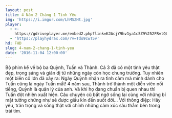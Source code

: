 ```yaml
---
layout: post
title: 4 Năm 2 Chàng 1 Tình Yêu
img: 'https://i.imgur.com/LhMSZHt.jpg'
player:
  - >-
    https://gdriveplayer.me/embed2.php?link=KJAcjY9hv1ya1cSZ9%252FRvtQLfIfo2Th%252F%252FcfFQUnPVfqpLLDn85PrSes2SbDSBI3X8bfq7cSWUieZ%252BDQOtP3JbqR2JjwKFReE97sWWoeooX9gRmkR%252FewsXH%252BR%252BlCaDUR5b%252FtEpuL0LUXVz4%252FZTxPUmL9NgJYWeyHvXM8DRio2CShnkniZCTltrUJdHNbe3azVFbhbGJFzP38w7Gp8VcDJKrh
  - 'https://playhydrax.com/?v=Tdo9cwT5v'
hd: FHD
slug: 4-nam-2-chang-1-tinh-yeu
date: '2016-11-04 12:00:00'
---
```


Bộ phim kể về bộ ba Quỳnh, Tuấn và Thành. Cả 3 đã có một tình yêu thật đẹp, trong sáng và giản dị từ những ngày còn học chung trường. Tuy nhiên một biến cố lớn đã xảy ra: Ngày Quỳnh nhận ra tình cảm mà mình dành cho Tuấn cũng là ngày Tuấn mất! 4 năm sau, Thành trở thành một diễn viên nổi tiếng, Quỳnh là quản lý của anh. Và khi họ đang chuẩn bị quen nhau thì Tuấn đột nhiên xuất hiện. Câu chuyện cũ bất ngờ sống lại cùng với những bí mật tưởng chừng như sẽ được giấu kín đến suốt đời… Với thông điệp: Hãy yêu, trân trọng và sống thật với chính những cảm xúc sâu thẳm bên trong trái tim.
